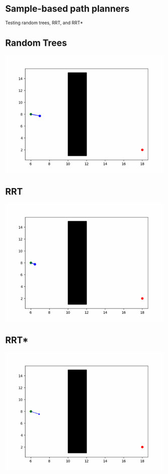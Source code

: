 # Sample-based path planners
Testing random trees, RRT, and RRT*

# Random Trees
![RT Path Generation](../gifs/rt_path_generation.gif)

# RRT
![RRT Path Generation](../gifs/rrt_path_generation.gif)

# RRT*
![RRT* Path Generation](../gifs/rrt_star_path_generation.gif)
